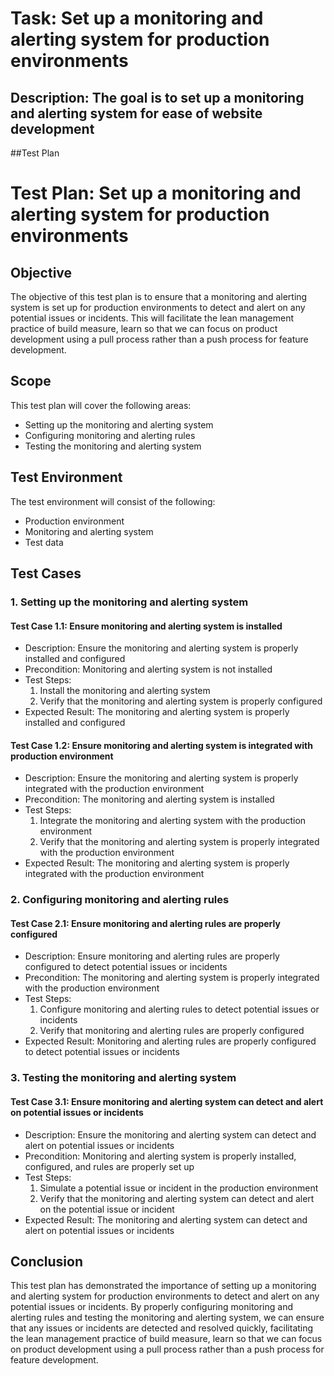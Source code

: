 # Task: Set up a monitoring and alerting system for production environments
## Description: The goal is to set up a monitoring and alerting system for ease of website development
##Test Plan
# Test Plan: Set up a monitoring and alerting system for production environments

## Objective
The objective of this test plan is to ensure that a monitoring and alerting system is set up for production environments to detect and alert on any potential issues or incidents. This will facilitate the lean management practice of build measure, learn so that we can focus on product development using a pull process rather than a push process for feature development.

## Scope
This test plan will cover the following areas:
- Setting up the monitoring and alerting system
- Configuring monitoring and alerting rules
- Testing the monitoring and alerting system

## Test Environment
The test environment will consist of the following:
- Production environment
- Monitoring and alerting system
- Test data

## Test Cases
### 1. Setting up the monitoring and alerting system
#### Test Case 1.1: Ensure monitoring and alerting system is installed
- Description: Ensure the monitoring and alerting system is properly installed and configured
- Precondition: Monitoring and alerting system is not installed
- Test Steps:
    1. Install the monitoring and alerting system
    2. Verify that the monitoring and alerting system is properly configured
- Expected Result: The monitoring and alerting system is properly installed and configured

#### Test Case 1.2: Ensure monitoring and alerting system is integrated with production environment
- Description: Ensure the monitoring and alerting system is properly integrated with the production environment
- Precondition: The monitoring and alerting system is installed
- Test Steps:
    1. Integrate the monitoring and alerting system with the production environment
    2. Verify that the monitoring and alerting system is properly integrated with the production environment
- Expected Result: The monitoring and alerting system is properly integrated with the production environment

### 2. Configuring monitoring and alerting rules
#### Test Case 2.1: Ensure monitoring and alerting rules are properly configured
- Description: Ensure monitoring and alerting rules are properly configured to detect potential issues or incidents
- Precondition: The monitoring and alerting system is properly integrated with the production environment
- Test Steps:
    1. Configure monitoring and alerting rules to detect potential issues or incidents
    2. Verify that monitoring and alerting rules are properly configured
- Expected Result: Monitoring and alerting rules are properly configured to detect potential issues or incidents

### 3. Testing the monitoring and alerting system
#### Test Case 3.1: Ensure monitoring and alerting system can detect and alert on potential issues or incidents
- Description: Ensure the monitoring and alerting system can detect and alert on potential issues or incidents
- Precondition: Monitoring and alerting system is properly installed, configured, and rules are properly set up
- Test Steps:
    1. Simulate a potential issue or incident in the production environment
    2. Verify that the monitoring and alerting system can detect and alert on the potential issue or incident
- Expected Result: The monitoring and alerting system can detect and alert on potential issues or incidents

## Conclusion
This test plan has demonstrated the importance of setting up a monitoring and alerting system for production environments to detect and alert on any potential issues or incidents. By properly configuring monitoring and alerting rules and testing the monitoring and alerting system, we can ensure that any issues or incidents are detected and resolved quickly, facilitating the lean management practice of build measure, learn so that we can focus on product development using a pull process rather than a push process for feature development.

